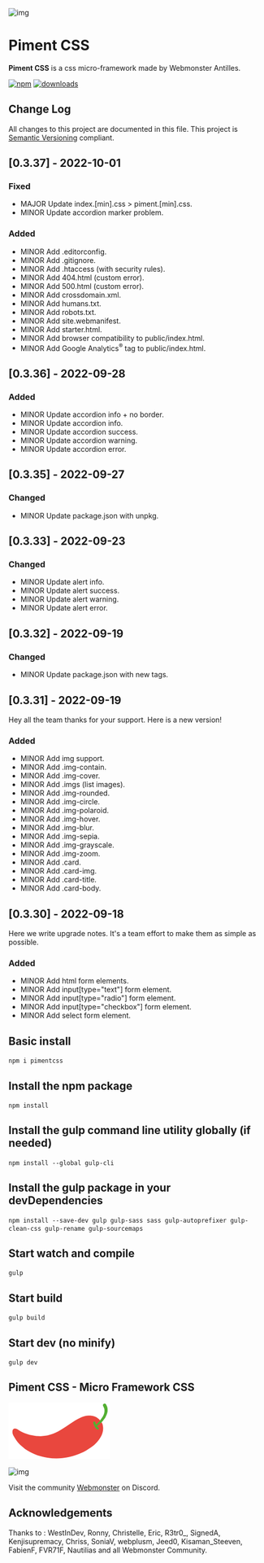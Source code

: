 ![img](https://jobboard.webmonster.tech/assets/images/webmonster/logo-dark@2x.png)

# Piment CSS

**Piment CSS** is a css micro-framework made by Webmonster Antilles.

[![npm](https://img.shields.io/npm/v/pimentcss.svg)](https://www.npmjs.com/package/pimentcss)
[![downloads](https://img.shields.io/npm/dt/pimentcss.svg)](https://www.npmjs.com/package/pimentcss)

## Change Log
All changes to this project are documented in this file. This project is [Semantic Versioning](http://semver.org/) compliant.

## [0.3.37] - 2022-10-01

### Fixed
- MAJOR Update index.[min].css > piment.[min].css.
- MINOR Update accordion marker problem.

### Added
- MINOR Add .editorconfig.
- MINOR Add .gitignore.
- MINOR Add .htaccess (with security rules).
- MINOR Add 404.html (custom error).
- MINOR Add 500.html (custom error).
- MINOR Add crossdomain.xml.
- MINOR Add humans.txt.
- MINOR Add robots.txt.
- MINOR Add site.webmanifest.
- MINOR Add starter.html.
- MINOR Add browser compatibility to public/index.html.
- MINOR Add Google Analytics<sup>&reg;</sup> tag to public/index.html.

## [0.3.36] - 2022-09-28

### Added
- MINOR Update accordion info + no border.
- MINOR Update accordion info.
- MINOR Update accordion success.
- MINOR Update accordion warning.
- MINOR Update accordion error.

## [0.3.35] - 2022-09-27

### Changed
- MINOR Update package.json with unpkg.

## [0.3.33] - 2022-09-23

### Changed
- MINOR Update alert info.
- MINOR Update alert success.
- MINOR Update alert warning.
- MINOR Update alert error.

## [0.3.32] - 2022-09-19

### Changed
- MINOR Update package.json with new tags.

## [0.3.31] - 2022-09-19

Hey all the team thanks for your support. Here is a new version!

### Added
- MINOR Add img support.
- MINOR Add .img-contain.
- MINOR Add .img-cover.
- MINOR Add .imgs (list images).
- MINOR Add .img-rounded.
- MINOR Add .img-circle.
- MINOR Add .img-polaroid.
- MINOR Add .img-hover.
- MINOR Add .img-blur.
- MINOR Add .img-sepia.
- MINOR Add .img-grayscale.
- MINOR Add .img-zoom.
- MINOR Add .card.
- MINOR Add .card-img.
- MINOR Add .card-title.
- MINOR Add .card-body.


## [0.3.30] - 2022-09-18
 
Here we write upgrade notes. It's a team effort to make them as simple as possible.
 
### Added
- MINOR Add html form elements.
- MINOR Add input[type="text"] form element.
- MINOR Add input[type="radio"] form element.
- MINOR Add input[type="checkbox"] form element.
- MINOR Add select form element.

## Basic install
```
npm i pimentcss
```

## Install the npm package
```
npm install
```

## Install the gulp command line utility globally (if needed)
```
npm install --global gulp-cli
```

## Install the gulp package in your devDependencies
```
npm install --save-dev gulp gulp-sass sass gulp-autoprefixer gulp-clean-css gulp-rename gulp-sourcemaps
```

## Start watch and compile
```
gulp
```

## Start build
```
gulp build
```

## Start dev (no minify)
```
gulp dev
```

## Piment CSS - Micro Framework CSS
<img src="https://raw.githubusercontent.com/WebmonsterA/Piment-Css/main/public/assets/img/logo-pimentcss.svg" alt="" width="200">

![img](https://jobboard.webmonster.tech/assets/images/webmonster/logo-dark.png)

Visit the community [Webmonster](https://discord.gg/XU4g5WfH4R) on Discord.

## Acknowledgements
Thanks to : WestInDev, Ronny, Christelle, Eric, R3tr0_, SignedA, Kenjisupremacy, Chriss, SoniaV, webplusm, Jeed0, Kisaman_Steeven, FabienF, FVR71F, Nautilias and all Webmonster Community.
